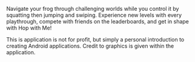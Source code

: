 Navigate your frog through challenging worlds while you control it by squatting then jumping and swiping. Experience new levels with every playthrough, compete with friends on the leaderboards, and get in shape with Hop with Me!

This is application is not for profit, but simply a personal introduction to creating Android applications. Credit to graphics is given within the application.

